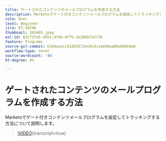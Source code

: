 ```yaml
---
title: ゲートされたコンテンツのメールプログラムを作成する方法
description: Marketoでゲート付きコンテンツメールプログラムを設定してトラッキングする方法について説明します。
role: User
level: Beginner
jira: KT-10746
thumbnail: 345465.jpeg
exl-id: 03c73fa5-45b1-4f4b-8ffb-2e206bfe2736
feature: Programs
source-git-commit: 63d4aea1c818d35724c0cdc14e69ea00eb06b4a0
workflow-type: tm+mt
source-wordcount: '46'
ht-degree: 4%

---
```


# ゲートされたコンテンツのメールプログラムを作成する方法

Marketoでゲート付きコンテンツメールプログラムを設定してトラッキングする方法について説明します。

>[!VIDEO](https://video.tv.adobe.com/v/345465/?quality=12&learn=on){transcript=true}
